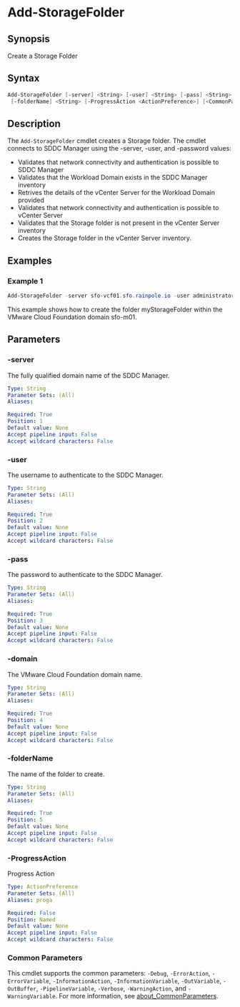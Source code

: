 # Add-StorageFolder

## Synopsis

Create a Storage Folder

## Syntax

```powershell
Add-StorageFolder [-server] <String> [-user] <String> [-pass] <String> [-domain] <String>
 [-folderName] <String> [-ProgressAction <ActionPreference>] [<CommonParameters>]
```

## Description

The `Add-StorageFolder` cmdlet creates a Storage folder.
The cmdlet connects to SDDC Manager using the -server,
-user, and -password values:

- Validates that network connectivity and authentication is possible to SDDC Manager
- Validates that the Workload Domain exists in the SDDC Manager inventory
- Retrives the details of the vCenter Server for the Workload Domain provided
- Validates that network connectivity and authentication is possible to vCenter Server
- Validates that the Storage folder is not present in the vCenter Server inventory
- Creates the Storage folder in the vCenter Server inventory.

## Examples

### Example 1

```powershell
Add-StorageFolder -server sfo-vcf01.sfo.rainpole.io -user administrator@vsphere.local -pass VMw@re1! -domain sfo-m01 -foldername "myStorageFolder"
```

This example shows how to create the folder myStorageFolder within the VMware Cloud Foundation domain sfo-m01.

## Parameters

### -server

The fully qualified domain name of the SDDC Manager.

```yaml
Type: String
Parameter Sets: (All)
Aliases:

Required: True
Position: 1
Default value: None
Accept pipeline input: False
Accept wildcard characters: False
```

### -user

The username to authenticate to the SDDC Manager.

```yaml
Type: String
Parameter Sets: (All)
Aliases:

Required: True
Position: 2
Default value: None
Accept pipeline input: False
Accept wildcard characters: False
```

### -pass

The password to authenticate to the SDDC Manager.

```yaml
Type: String
Parameter Sets: (All)
Aliases:

Required: True
Position: 3
Default value: None
Accept pipeline input: False
Accept wildcard characters: False
```

### -domain

The VMware Cloud Foundation domain name.

```yaml
Type: String
Parameter Sets: (All)
Aliases:

Required: True
Position: 4
Default value: None
Accept pipeline input: False
Accept wildcard characters: False
```

### -folderName

The name of the folder to create.

```yaml
Type: String
Parameter Sets: (All)
Aliases:

Required: True
Position: 5
Default value: None
Accept pipeline input: False
Accept wildcard characters: False
```

### -ProgressAction

Progress Action

```yaml
Type: ActionPreference
Parameter Sets: (All)
Aliases: proga

Required: False
Position: Named
Default value: None
Accept pipeline input: False
Accept wildcard characters: False
```

### Common Parameters

This cmdlet supports the common parameters: `-Debug`, `-ErrorAction`, `-ErrorVariable`, `-InformationAction`, `-InformationVariable`, `-OutVariable`, `-OutBuffer`, `-PipelineVariable`, `-Verbose`, `-WarningAction`, and `-WarningVariable`. For more information, see [about_CommonParameters](http://go.microsoft.com/fwlink/?LinkID=113216).
